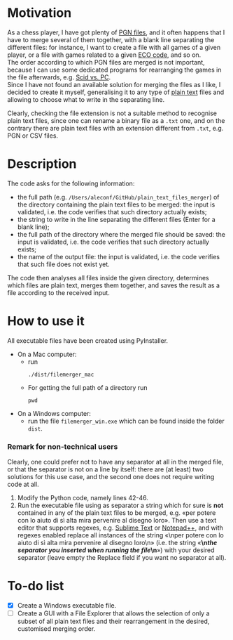 # Motivation

As a chess player, I have got plenty of [PGN files](https://en.wikipedia.org/wiki/Portable_Game_Notation), and it often happens that I have to merge several of them together, with a blank line separating the different files: for instance, I want to create a file with all games of a given player, or a file with games related to a given [ECO code](https://en.wikipedia.org/wiki/Encyclopaedia_of_Chess_Openings#Main_ECO_codes), and so on. \
The order according to which PGN files are merged is not important, because I can use some dedicated programs for rearranging the games in the file afterwards, e.g. [Scid vs. PC](https://scidvspc.sourceforge.net/). \
Since I have not found an available solution for merging the files as I like, I decided to create it myself, generalising it to any type of [plain text](https://en.wikipedia.org/wiki/Plain_text) files and allowing to choose what to write in the separating line.

Clearly, checking the file extension is not a suitable method to recognise plain text files, since one can rename a binary file as a `.txt` one, and on the contrary there are plain text files with an extension different from `.txt`, e.g. PGN or CSV files.

# Description

The code asks for the following information:
- the full path (e.g. `/Users/aleconf/GitHub/plain_text_files_merger`) of the directory containing the plain text files to be merged: the input is validated, i.e. the code verifies that such directory actually exists;
- the string to write in the line separating the different files (Enter for a blank line);
- the full path of the directory where the merged file should be saved: the input is validated, i.e. the code verifies that such directory actually exists;
- the name of the output file: the input is validated, i.e. the code verifies that such file does not exist yet.

The code then analyses all files inside the given directory, determines which files are plain text, merges them together, and saves the result as a file according to the received input.

# How to use it

All executable files have been created using PyInstaller.

- On a Mac computer: 
    - run
        ```
        ./dist/filemerger_mac
        ```
    - For getting the full path of a directory run
        ```
        pwd
        ```
- On a Windows computer:
    - run the file `filemerger_win.exe` which can be found inside the folder `dist`.

### Remark for non-technical users

Clearly, one could prefer not to have any separator at all in the merged file, or that the separator is not on a line by itself: there are (at least) two solutions for this use case, and the second one does not require writing code at all.
1. Modify the Python code, namely lines 42-46.
2. Run the executable file using as separator a string which for sure is **not** contained in any of the plain text files to be merged, e.g. «per potere con lo aiuto di sì alta mira pervenire al disegno loro». Then use a text editor that supports regexes, e.g. [Sublime Text](https://www.sublimetext.com/) or [Notepad++](https://notepad-plus-plus.org/), and with regexes enabled replace all instances of the string «\nper potere con lo aiuto di sì alta mira pervenire al disegno loro\n» (i.e. the string «**\n*the separator you inserted when running the file*\n**») with your desired separator (leave empty the Replace field if you want no separator at all).

# To-do list

* [x] Create a Windows executable file.
* [ ] Create a GUI with a File Explorer that allows the selection of only a subset of all plain text files and their rearrangement in the desired, customised merging order.
